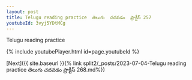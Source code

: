 ```yaml
---
layout: post
title: Telugu reading practice  తెలుగు  చదవడం  ప్రాక్టీస్ 257
youtubeId: 3vyj5YDtMCg
---
```

 
 
Telugu reading practice
 
 
 
 
 


{% include youtubePlayer.html id=page.youtubeId %}
 
[Next]({{ site.baseurl }}{% link  split2/_posts/2023-07-04-Telugu reading practice  తెలుగు  చదవడం  ప్రాక్టీస్ 268.md%})
 
